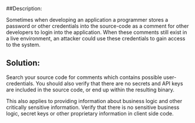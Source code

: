 ##Description:

Sometimes when developing an application a programmer stores a password or other
credentials into the source-code as a comment for other developers to
login into the application. When these comments still exist in a live environment,
an attacker could use these credentials to gain access to the system.

## Solution:

Search your source code for comments which contains possible user-credentials.
You should also verify that there are no secrets and API keys are included in the
source code, or end up within the resulting binary.

This also applies to providing information about business logic and other critically sensitive
information. Verify that there is no sensitive business logic, secret keys or other
proprietary information in client side code.
